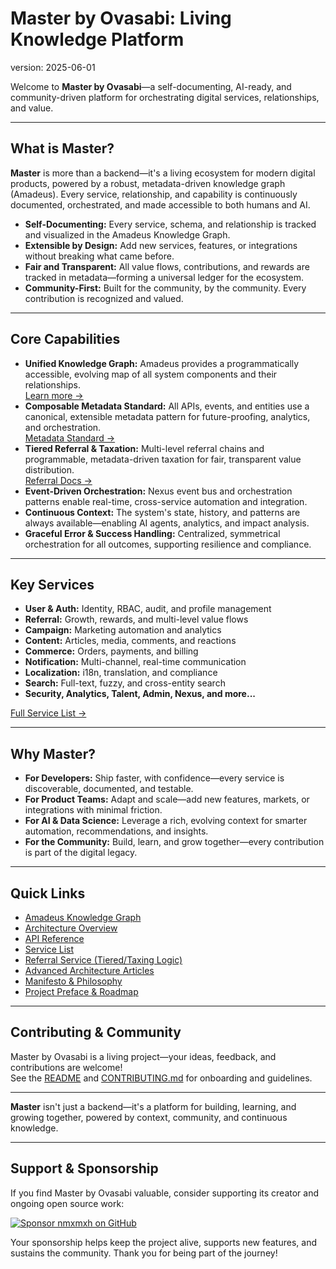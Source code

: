 # Master by Ovasabi: Living Knowledge Platform

version: 2025-06-01

Welcome to **Master by Ovasabi**—a self-documenting, AI-ready, and community-driven platform for orchestrating digital services, relationships, and value.

---

## What is Master?

**Master** is more than a backend—it's a living ecosystem for modern digital products, powered by a robust, metadata-driven knowledge graph (Amadeus). Every service, relationship, and capability is continuously documented, orchestrated, and made accessible to both humans and AI.

- **Self-Documenting:** Every service, schema, and relationship is tracked and visualized in the Amadeus Knowledge Graph.
- **Extensible by Design:** Add new services, features, or integrations without breaking what came before.
- **Fair and Transparent:** All value flows, contributions, and rewards are tracked in metadata—forming a universal ledger for the ecosystem.
- **Community-First:** Built for the community, by the community. Every contribution is recognized and valued.

---

## Core Capabilities

- **Unified Knowledge Graph:** Amadeus provides a programmatically accessible, evolving map of all system components and their relationships.  
  [Learn more →](amadeus/index.md)
- **Composable Metadata Standard:** All APIs, events, and entities use a canonical, extensible metadata pattern for future-proofing, analytics, and orchestration.  
  [Metadata Standard →](services/metadata.md)
- **Tiered Referral & Taxation:** Multi-level referral chains and programmable, metadata-driven taxation for fair, transparent value distribution.  
  [Referral Docs →](services/referral/README.md)
- **Event-Driven Orchestration:** Nexus event bus and orchestration patterns enable real-time, cross-service automation and integration.
- **Continuous Context:** The system's state, history, and patterns are always available—enabling AI agents, analytics, and impact analysis.
- **Graceful Error & Success Handling:** Centralized, symmetrical orchestration for all outcomes, supporting resilience and compliance.

---

## Key Services

- **User & Auth:** Identity, RBAC, audit, and profile management
- **Referral:** Growth, rewards, and multi-level value flows
- **Campaign:** Marketing automation and analytics
- **Content:** Articles, media, comments, and reactions
- **Commerce:** Orders, payments, and billing
- **Notification:** Multi-channel, real-time communication
- **Localization:** i18n, translation, and compliance
- **Search:** Full-text, fuzzy, and cross-entity search
- **Security, Analytics, Talent, Admin, Nexus, and more...**

[Full Service List →](services/service_list.md)

---

## Why Master?

- **For Developers:** Ship faster, with confidence—every service is discoverable, documented, and testable.
- **For Product Teams:** Adapt and scale—add new features, markets, or integrations with minimal friction.
- **For AI & Data Science:** Leverage a rich, evolving context for smarter automation, recommendations, and insights.
- **For the Community:** Build, learn, and grow together—every contribution is part of the digital legacy.

---

## Quick Links

- [Amadeus Knowledge Graph](amadeus/index.md)
- [Architecture Overview](architecture/README.md)
- [API Reference](api/)
- [Service List](services/service_list.md)
- [Referral Service (Tiered/Taxing Logic)](services/referral/README.md)
- [Advanced Architecture Articles](articles/index.md)
- [Manifesto & Philosophy](amadeus/manifesto.md)
- [Project Preface & Roadmap](amadeus/project_preface.md)

---

## Contributing & Community

Master by Ovasabi is a living project—your ideas, feedback, and contributions are welcome!  
See the [README](../README.md) and [CONTRIBUTING.md](../CONTRIBUTING.md) for onboarding and guidelines.

---

**Master** isn't just a backend—it's a platform for building, learning, and growing together, powered by context, community, and continuous knowledge.

---

## Support & Sponsorship

If you find Master by Ovasabi valuable, consider supporting its creator and ongoing open source work:

[![Sponsor nmxmxh on GitHub](https://img.shields.io/badge/Sponsor%20@nmxmxh%20%E2%9D%A4%EF%B8%8F-purple?logo=github)](https://github.com/sponsors/nmxmxh)

Your sponsorship helps keep the project alive, supports new features, and sustains the community. Thank you for being part of the journey!
